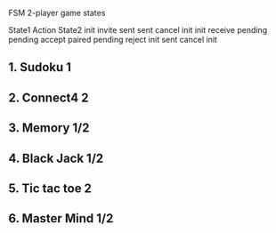 FSM 2-player game states

State1  Action    State2
init    invite    sent
sent    cancel    init
init    receive   pending
pending accept    paired
pending reject    init
sent    cancel    init

## 1. Sudoku 1
## 2. Connect4 2

## 3. Memory 1/2
## 4. Black Jack 1/2
## 5. Tic tac toe 2
## 6. Master Mind 1/2
